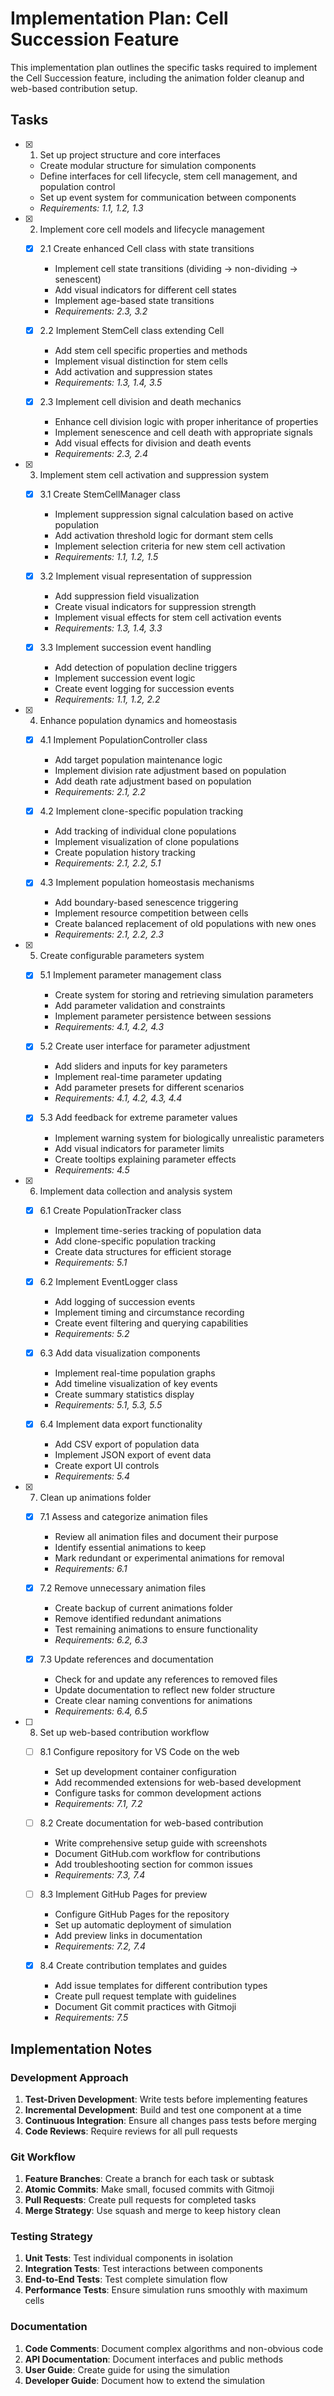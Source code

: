# Implementation Plan: Cell Succession Feature

This implementation plan outlines the specific tasks required to implement the Cell Succession feature, including the animation folder cleanup and web-based contribution setup.

## Tasks

- [x] 1. Set up project structure and core interfaces
  - Create modular structure for simulation components
  - Define interfaces for cell lifecycle, stem cell management, and population control
  - Set up event system for communication between components
  - _Requirements: 1.1, 1.2, 1.3_

- [x] 2. Implement core cell models and lifecycle management
  - [x] 2.1 Create enhanced Cell class with state transitions
    - Implement cell state transitions (dividing → non-dividing → senescent)
    - Add visual indicators for different cell states
    - Implement age-based state transitions
    - _Requirements: 2.3, 3.2_

  - [x] 2.2 Implement StemCell class extending Cell
    - Add stem cell specific properties and methods
    - Implement visual distinction for stem cells
    - Add activation and suppression states
    - _Requirements: 1.3, 1.4, 3.5_

  - [x] 2.3 Implement cell division and death mechanics
    - Enhance cell division logic with proper inheritance of properties
    - Implement senescence and cell death with appropriate signals
    - Add visual effects for division and death events
    - _Requirements: 2.3, 2.4_

- [x] 3. Implement stem cell activation and suppression system
  - [x] 3.1 Create StemCellManager class
    - Implement suppression signal calculation based on active population
    - Add activation threshold logic for dormant stem cells
    - Implement selection criteria for new stem cell activation
    - _Requirements: 1.1, 1.2, 1.5_

  - [x] 3.2 Implement visual representation of suppression
    - Add suppression field visualization
    - Create visual indicators for suppression strength
    - Implement visual effects for stem cell activation events
    - _Requirements: 1.3, 1.4, 3.3_

  - [x] 3.3 Implement succession event handling
    - Add detection of population decline triggers
    - Implement succession event logic
    - Create event logging for succession events
    - _Requirements: 1.1, 1.2, 2.2_

- [x] 4. Enhance population dynamics and homeostasis
  - [x] 4.1 Implement PopulationController class
    - Add target population maintenance logic
    - Implement division rate adjustment based on population
    - Add death rate adjustment based on population
    - _Requirements: 2.1, 2.2_

  - [x] 4.2 Implement clone-specific population tracking
    - Add tracking of individual clone populations
    - Implement visualization of clone populations
    - Create population history tracking
    - _Requirements: 2.1, 2.2, 5.1_

  - [x] 4.3 Implement population homeostasis mechanisms
    - Add boundary-based senescence triggering
    - Implement resource competition between cells
    - Create balanced replacement of old populations with new ones
    - _Requirements: 2.1, 2.2, 2.3_

- [x] 5. Create configurable parameters system
  - [x] 5.1 Implement parameter management class
    - Create system for storing and retrieving simulation parameters
    - Add parameter validation and constraints
    - Implement parameter persistence between sessions
    - _Requirements: 4.1, 4.2, 4.3_

  - [x] 5.2 Create user interface for parameter adjustment
    - Add sliders and inputs for key parameters
    - Implement real-time parameter updating
    - Add parameter presets for different scenarios
    - _Requirements: 4.1, 4.2, 4.3, 4.4_

  - [x] 5.3 Add feedback for extreme parameter values
    - Implement warning system for biologically unrealistic parameters
    - Add visual indicators for parameter limits
    - Create tooltips explaining parameter effects
    - _Requirements: 4.5_

- [x] 6. Implement data collection and analysis system
  - [x] 6.1 Create PopulationTracker class
    - Implement time-series tracking of population data
    - Add clone-specific population tracking
    - Create data structures for efficient storage
    - _Requirements: 5.1_

  - [x] 6.2 Implement EventLogger class
    - Add logging of succession events
    - Implement timing and circumstance recording
    - Create event filtering and querying capabilities
    - _Requirements: 5.2_

  - [x] 6.3 Add data visualization components
    - Implement real-time population graphs
    - Add timeline visualization of key events
    - Create summary statistics display
    - _Requirements: 5.1, 5.3, 5.5_

  - [x] 6.4 Implement data export functionality
    - Add CSV export of population data
    - Implement JSON export of event data
    - Create export UI controls
    - _Requirements: 5.4_

- [x] 7. Clean up animations folder
  - [x] 7.1 Assess and categorize animation files
    - Review all animation files and document their purpose
    - Identify essential animations to keep
    - Mark redundant or experimental animations for removal
    - _Requirements: 6.1_

  - [x] 7.2 Remove unnecessary animation files
    - Create backup of current animations folder
    - Remove identified redundant animations
    - Test remaining animations to ensure functionality
    - _Requirements: 6.2, 6.3_

  - [x] 7.3 Update references and documentation
    - Check for and update any references to removed files
    - Update documentation to reflect new folder structure
    - Create clear naming conventions for animations
    - _Requirements: 6.4, 6.5_

- [ ] 8. Set up web-based contribution workflow
  - [ ] 8.1 Configure repository for VS Code on the web
    - Set up development container configuration
    - Add recommended extensions for web-based development
    - Configure tasks for common development actions
    - _Requirements: 7.1, 7.2_

  - [ ] 8.2 Create documentation for web-based contribution
    - Write comprehensive setup guide with screenshots
    - Document GitHub.com workflow for contributions
    - Add troubleshooting section for common issues
    - _Requirements: 7.3, 7.4_

  - [ ] 8.3 Implement GitHub Pages for preview
    - Configure GitHub Pages for the repository
    - Set up automatic deployment of simulation
    - Add preview links in documentation
    - _Requirements: 7.2, 7.4_

  - [x] 8.4 Create contribution templates and guides
    - Add issue templates for different contribution types
    - Create pull request template with guidelines
    - Document Git commit practices with Gitmoji
    - _Requirements: 7.5_

## Implementation Notes

### Development Approach

1. **Test-Driven Development**: Write tests before implementing features
2. **Incremental Development**: Build and test one component at a time
3. **Continuous Integration**: Ensure all changes pass tests before merging
4. **Code Reviews**: Require reviews for all pull requests

### Git Workflow

1. **Feature Branches**: Create a branch for each task or subtask
2. **Atomic Commits**: Make small, focused commits with Gitmoji
3. **Pull Requests**: Create pull requests for completed tasks
4. **Merge Strategy**: Use squash and merge to keep history clean

### Testing Strategy

1. **Unit Tests**: Test individual components in isolation
2. **Integration Tests**: Test interactions between components
3. **End-to-End Tests**: Test complete simulation flow
4. **Performance Tests**: Ensure simulation runs smoothly with maximum cells

### Documentation

1. **Code Comments**: Document complex algorithms and non-obvious code
2. **API Documentation**: Document interfaces and public methods
3. **User Guide**: Create guide for using the simulation
4. **Developer Guide**: Document how to extend the simulation